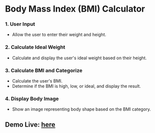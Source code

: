 
# Body Mass Index (BMI) Calculator

### 1. User Input

- Allow the user to enter their weight and height.

### 2. Calculate Ideal Weight

- Calculate and display the user's ideal weight based on their height.

### 3. Calculate BMI and Categorize

- Calculate the user's BMI.
- Determine if the BMI is high, low, or ideal, and display the result.

### 4. Display Body Image

- Show an image representing body shape based on the BMI category.

## Demo Live: [here](https://curious-mochi-cbfe34.netlify.app/)
